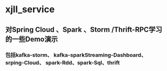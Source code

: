 # xjll_service
## 对Spring Cloud 、Spark 、Storm /Thrift-RPC学习的一些Demo演示
### 包括kafka-storm、 kafka-sparkStreaming-Dashboard、 srping-Cloud、 spark-Rdd、spark-Sql、thrift

